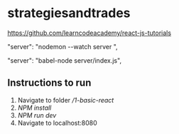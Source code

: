 # strategiesandtrades

https://github.com/learncodeacademy/react-js-tutorials

"server": "nodemon --watch server ",

"server": "babel-node server/index.js",



## Instructions to run
1. Navigate to folder */1-basic-react*
2. *NPM install*
3. *NPM run dev*
4. Navigate to localhost:8080




